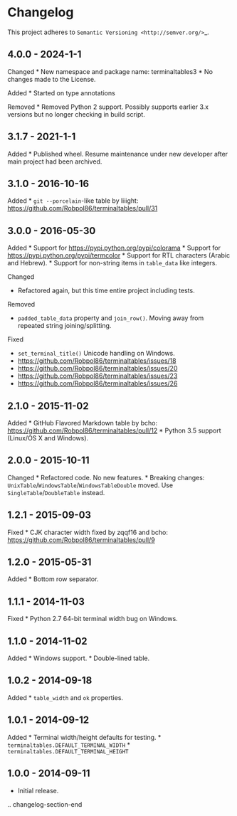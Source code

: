 
Changelog
=========

This project adheres to `Semantic Versioning <http://semver.org/>`_.

4.0.0 - 2024-1-1
------------------

Changed
    * New namespace and package name: terminaltables3
    * No changes made to the License.

Added
    * Started on type annotations

Removed
    * Removed Python 2 support. Possibly supports earlier 3.x versions but no longer checking in build script.

3.1.7 - 2021-1-1
------------------

Added
    * Published wheel. Resume maintenance under new developer after main project had been archived.

3.1.0 - 2016-10-16
------------------

Added
    * ``git --porcelain``-like table by liiight: https://github.com/Robpol86/terminaltables/pull/31

3.0.0 - 2016-05-30
------------------

Added
    * Support for https://pypi.python.org/pypi/colorama
    * Support for https://pypi.python.org/pypi/termcolor
    * Support for RTL characters (Arabic and Hebrew).
    * Support for non-string items in ``table_data`` like integers.

Changed
- Refactored again, but this time entire project including tests.

Removed
- ``padded_table_data`` property and ``join_row()``. Moving away from repeated string joining/splitting.

Fixed

- ``set_terminal_title()`` Unicode handling on Windows.
- https://github.com/Robpol86/terminaltables/issues/18
- https://github.com/Robpol86/terminaltables/issues/20
- https://github.com/Robpol86/terminaltables/issues/23
- https://github.com/Robpol86/terminaltables/issues/26

2.1.0 - 2015-11-02
------------------

Added
    * GitHub Flavored Markdown table by bcho: https://github.com/Robpol86/terminaltables/pull/12
    * Python 3.5 support (Linux/OS X and Windows).

2.0.0 - 2015-10-11
------------------

Changed
    * Refactored code. No new features.
    * Breaking changes: ``UnixTable``/``WindowsTable``/``WindowsTableDouble`` moved. Use ``SingleTable``/``DoubleTable``
      instead.

1.2.1 - 2015-09-03
------------------

Fixed
    * CJK character width fixed by zqqf16 and bcho: https://github.com/Robpol86/terminaltables/pull/9

1.2.0 - 2015-05-31
------------------

Added
    * Bottom row separator.

1.1.1 - 2014-11-03
------------------

Fixed
    * Python 2.7 64-bit terminal width bug on Windows.

1.1.0 - 2014-11-02
------------------

Added
    * Windows support.
    * Double-lined table.

1.0.2 - 2014-09-18
------------------

Added
    * ``table_width`` and ``ok`` properties.

1.0.1 - 2014-09-12
------------------

Added
    * Terminal width/height defaults for testing.
    * ``terminaltables.DEFAULT_TERMINAL_WIDTH``
    * ``terminaltables.DEFAULT_TERMINAL_HEIGHT``

1.0.0 - 2014-09-11
------------------

* Initial release.

.. changelog-section-end

